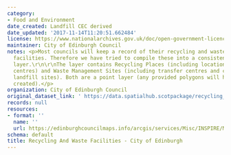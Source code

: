 ```yaml
---
category:
- Food and Environment
date_created: Landfill CEC derived
date_updated: '2017-11-14T11:20:51.662484'
license: https://www.nationalarchives.gov.uk/doc/open-government-licence/version/3/
maintainer: City of Edinburgh Council
notes: <p>Most councils will keep a record of their recycling and waste management
  facilities. Therefore we have tried to compile these into a consistent national
  layer.\r\n\r\nThe layer contains Recycling Places (including locations of bins and
  centres) and Waste Management Sites (including transfer centres and current/historic
  landfill sites). Both are a point layer (any provided polygons will have a centroid
  created).</p>
organization: City of Edinburgh Council
original_dataset_link: ' https://data.spatialhub.scotpackage/recycling_and_waste_facilities-ce'
records: null
resources:
- format: ''
  name: ''
  url: https://edinburghcouncilmaps.info/arcgis/services/Misc/INSPIRE/MapServer/WFSServer?
schema: default
title: Recycling And Waste Facilities - City of Edinburgh
---
```

